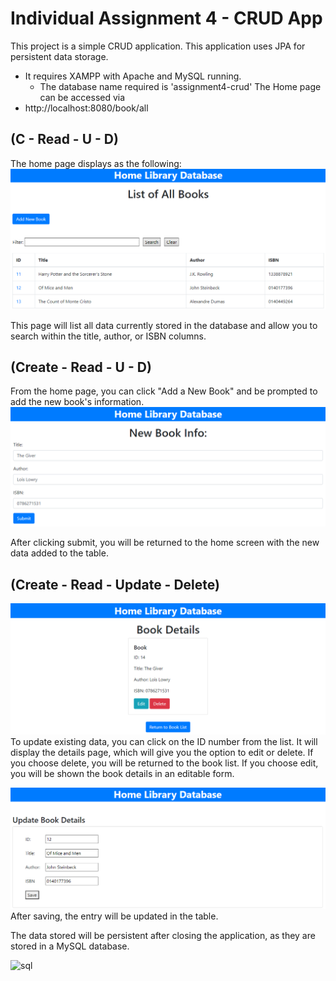 # Individual Assignment 4 - CRUD App
This project is a simple CRUD application. This application uses JPA for persistent data storage. 
- It requires XAMPP with Apache and MySQL running. 
	- The database name required is 'assignment4-crud'
The Home page can be accessed via 
- http://localhost:8080/book/all


## (C - Read - U - D)
The home page displays as the following:
![home](images/home.png)

This page will list all data currently stored in the database and allow you to search within the title, author, or ISBN columns. 

## (Create - Read - U - D)
From the home page, you can click "Add a New Book" and be prompted to add the new book's information.
![add](images/addbook.PNG)

After clicking submit, you will be returned to the home screen with the new data added to the table. 

## (Create - Read - Update - Delete)
![details](images/delete.PNG)
To update existing data, you can click on the ID number from the list. It will display the details page, which will give you the option to edit or delete. If you choose delete, you will be returned to the book list. If you choose edit, you will be shown the book details in an editable form.

![update](images/update.PNG)
After saving, the entry will be updated in the table. 

The data stored will be persistent after closing the application, as they are stored in a MySQL database. 

![sql](sqldata.PNG)